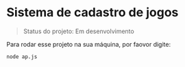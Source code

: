 # Sistema de cadastro de jogos

> Status do projeto: Em desenvolvimento

Para rodar esse projeto na sua máquina, por faovor digite:

````
node ap.js
````
